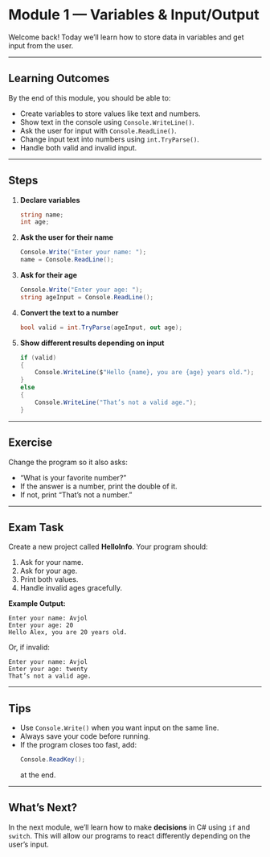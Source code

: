 # Module 1 — Variables & Input/Output

Welcome back! Today we’ll learn how to store data in variables and get input from the user.

---

## Learning Outcomes
By the end of this module, you should be able to:
- Create variables to store values like text and numbers.
- Show text in the console using `Console.WriteLine()`.
- Ask the user for input with `Console.ReadLine()`.
- Change input text into numbers using `int.TryParse()`.
- Handle both valid and invalid input.

---

## Steps

1. **Declare variables**
   ```csharp
   string name;
   int age;
   ```

2. **Ask the user for their name**
   ```csharp
   Console.Write("Enter your name: ");
   name = Console.ReadLine();
   ```

3. **Ask for their age**
   ```csharp
   Console.Write("Enter your age: ");
   string ageInput = Console.ReadLine();
   ```

4. **Convert the text to a number**
   ```csharp
   bool valid = int.TryParse(ageInput, out age);
   ```

5. **Show different results depending on input**
   ```csharp
   if (valid)
   {
       Console.WriteLine($"Hello {name}, you are {age} years old.");
   }
   else
   {
       Console.WriteLine("That’s not a valid age.");
   }
   ```

---

## Exercise
Change the program so it also asks:
- “What is your favorite number?”
- If the answer is a number, print the double of it.
- If not, print “That’s not a number.”

---

## Exam Task
Create a new project called **HelloInfo**. Your program should:
1. Ask for your name.
2. Ask for your age.
3. Print both values.
4. Handle invalid ages gracefully.

**Example Output:**
```
Enter your name: Avjol
Enter your age: 20
Hello Alex, you are 20 years old.
```

Or, if invalid:
```
Enter your name: Avjol
Enter your age: twenty
That’s not a valid age.
```

---

## Tips
- Use `Console.Write()` when you want input on the same line.
- Always save your code before running.
- If the program closes too fast, add:
  ```csharp
  Console.ReadKey();
  ```
  at the end.

---

## What’s Next?
In the next module, we’ll learn how to make **decisions** in C# using `if` and `switch`. This will allow our programs to react differently depending on the user’s input.

